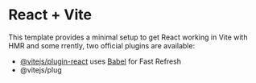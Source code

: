 # React + Vite

This template provides a minimal setup to get React working in Vite with HMR and some rrently, two official plugins are available:

- [@vitejs/plugin-react](https://github.com/vitejs/vite-plugin-react/blob/main/packages/plugin-react/README.md) uses [Babel](https://babeljs.io/) for Fast Refresh
- @vitejs/plug
